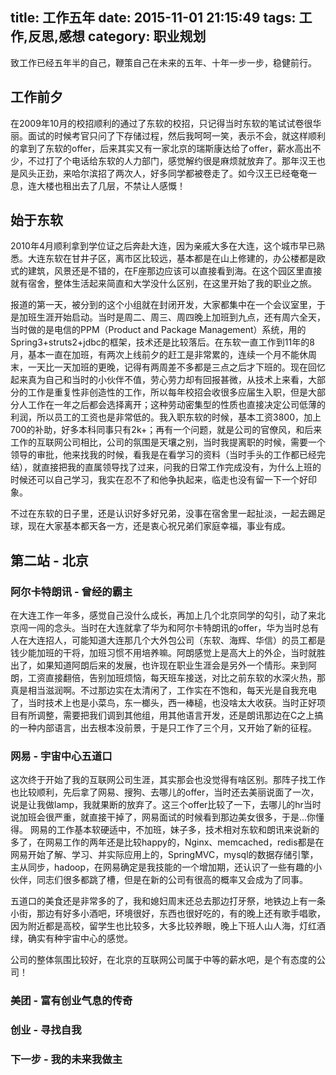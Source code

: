 title: 工作五年
date: 2015-11-01 21:15:49
tags: 工作,反思,感想
category: 职业规划
---

致工作已经五年半的自己，鞭策自己在未来的五年、十年一步一步，稳健前行。

## 工作前夕
在2009年10月的校招顺利的通过了东软的校招，只记得当时东软的笔试试卷很华丽。面试的时候考官只问了下存储过程，然后我呵呵一笑，表示不会，就这样顺利的拿到了东软的offer，后来其实又有一家北京的瑞斯康达给了offer，薪水高出不少，不过打了个电话给东软的人力部门，感觉解约很是麻烦就放弃了。那年汉王也是风头正劲，来哈尔滨招了两次人，好多同学都被卷走了。如今汉王已经奄奄一息，连大楼也租出去了几层，不禁让人感慨！


<!--more-->

## 始于东软
2010年4月顺利拿到学位证之后奔赴大连，因为亲戚大多在大连，这个城市早已熟悉。大连东软在甘井子区，离市区比较远，基本都是在山上修建的，办公楼都是欧式的建筑，风景还是不错的，在F座那边应该可以直接看到海。在这个园区里直接就有宿舍，整体生活起来简直和大学没什么区别，在这里开始了我的职业之旅。

报道的第一天，被分到的这个小组就在封闭开发，大家都集中在一个会议室里，于是加班生涯开始启动。当时是周二、周三、周四晚上加班到九点，还有周六全天，当时做的是电信的PPM（Product and Package Management）系统，用的Spring3+struts2+jdbc的框架，技术还是比较落后。在东软一直工作到11年的8月，基本一直在加班，有两次上线前夕的赶工是非常累的，连续一个月不能休周末，一天比一天加班的更晚，记得有两周差不多都是三点之后才下班的。现在回忆起来真为自己和当时的小伙伴不值，劳心劳力却有回报甚微，从技术上来看，大部分的工作是重复性非创造性的工作，所以每年校招会收很多应届生入职，但是大部分人工作在一年之后都会选择离开；这种劳动密集型的性质也直接决定公司低薄的利润，所以员工的工资也是非常低的。我入职东软的时候，基本工资3800，加上700的补助，好多本科同事只有2k+；再有一个问题，就是公司的官僚风，和后来工作的互联网公司相比，公司的氛围是天壤之别，当时我提离职的时候，需要一个领导的审批，他来找我的时候，看我是在看学习的资料（当时手头的工作都已经完结），就直接把我的直属领导找了过来，问我的日常工作完成没有，为什么上班的时候还可以自己学习，我实在忍不了和他争执起来，临走也没有留一下一个好印象。

不过在东软的日子里，还是认识好多好兄弟，没事在宿舍里一起扯淡，一起去踢足球，现在大家基本都天各一方，还是衷心祝兄弟们家庭幸福，事业有成。

## 第二站 - 北京

### 阿尔卡特朗讯 - 曾经的霸主
在大连工作一年多，感觉自己没什么成长，再加上几个北京同学的勾引，动了来北京闯一闯的念头。当时在大连就拿了华为和阿尔卡特朗讯的offer，华为当时总有人在大连招人，可能知道大连那几个大外包公司（东软、海辉、华信）的员工都是钱少能加班的干将，加班习惯不用培养嘛。阿朗感觉上是高大上的外企，当时就胜出了，如果知道阿朗后来的发展，也许现在职业生涯会是另外一个情形。来到阿朗，工资直接翻倍，告别加班烦恼，每天班车接送，对比之前东软的水深火热，那真是相当滋润啊。不过那边实在太清闲了，工作实在不饱和，每天光是自我充电了，当时技术上也是小菜鸟，东一榔头，西一棒槌，也没啥太大收获。当时正好项目有所调整，需要把我们调到其他组，用其他语言开发，还是朗讯那边在C之上搞的一种内部语言，出去根本没前景，于是只工作了三个月，又开始了新的征程。

### 网易 - 宇宙中心五道口
这次终于开始了我的互联网公司生涯，其实那会也没觉得有啥区别。那阵子找工作也比较顺利，先后拿了网易、搜狗、去哪儿的offer，当时还去美丽说面了一次，说是让我做lamp，我就果断的放弃了。这三个offer比较了一下，去哪儿的hr当时说加班会很严重，就直接干掉了，网易面试的时候看到那边美女很多，于是...你懂得。 网易的工作基本软硬适中，不加班，妹子多，技术相对东软和朗讯来说新的多了，在网易工作的两年还是比较happy的，Nginx、memcached，redis都是在网易开始了解、学习、并实际应用上的，SpringMVC，mysql的数据存储引擎，主从同步，hadoop，在网易确定是我技能的一个增加期，还认识了一些有趣的小伙伴，同志们很多都跳了槽，但是在新的公司有很高的概率又会成为了同事。

五道口的美食还是非常多的了，我和媳妇周末还总去那边打牙祭，地铁边上有一条小街，那边有好多小酒吧，环境很好，东西也很好吃的，有的晚上还有歌手唱歌，因为附近都是高校，留学生也比较多，大多比较养眼，晚上下班人山人海，灯红酒绿，确实有种宇宙中心的感觉。

公司的整体氛围比较好，在北京的互联网公司属于中等的薪水吧，是个有态度的公司！

### 美团 - 富有创业气息的传奇


### 创业 - 寻找自我


### 下一步 - 我的未来我做主












